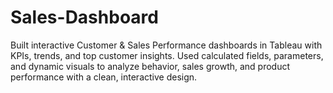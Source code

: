 # Sales-Dashboard
Built interactive Customer &amp; Sales Performance dashboards in Tableau with KPIs, trends, and top customer insights. Used calculated fields, parameters, and dynamic visuals to analyze behavior, sales growth, and product performance with a clean, interactive design.

